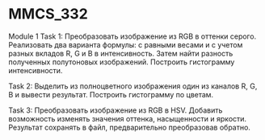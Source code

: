 ﻿# MMCS_332

Module 1
Task 1: Преобразовать изображение из RGB в оттенки серого. Реализовать два варианта формулы: с равными  весами и с учетом разных вкладов R, G и B в интенсивность. Затем найти разность полученных полутоновых изображений. Построить гистограмму интенсивности.

Task 2: Выделить из полноцветного изображения один из каналов R, G, B  и вывести результат. Построить гистограмму по цветам.

Task 3: Преобразовать изображение из RGB в HSV. Добавить возможность изменять значения оттенка, насыщенности и яркости. Результат сохранять в файл, предварительно преобразовав обратно.